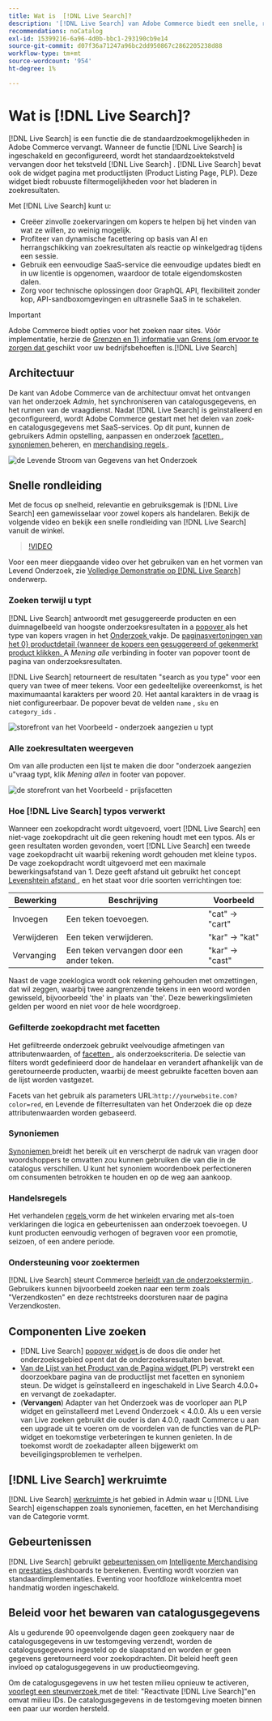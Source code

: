 ```yaml
---
title: Wat is  [!DNL Live Search]?
description: '[!DNL Live Search] van Adobe Commerce biedt een snelle, relevante en intuïtieve zoekervaring.'
recommendations: noCatalog
exl-id: 15399216-6a96-4d0b-bbc1-293190cb9e14
source-git-commit: d07f36a71247a96bc2dd950867c2862205238d88
workflow-type: tm+mt
source-wordcount: '954'
ht-degree: 1%

---
```


# Wat is [!DNL Live Search]?

[!DNL Live Search] is een functie die de standaardzoekmogelijkheden in Adobe Commerce vervangt. Wanneer de functie [!DNL Live Search] is ingeschakeld en geconfigureerd, wordt het standaardzoektekstveld vervangen door het tekstveld [!DNL Live Search] . [!DNL Live Search] bevat ook de widget pagina met productlijsten (Product Listing Page, PLP). Deze widget biedt robuuste filtermogelijkheden voor het bladeren in zoekresultaten.

Met [!DNL Live Search] kunt u:

- Creëer zinvolle zoekervaringen om kopers te helpen bij het vinden van wat ze willen, zo weinig mogelijk.
- Profiteer van dynamische facettering op basis van AI en herrangschikking van zoekresultaten als reactie op winkelgedrag tijdens een sessie.
- Gebruik een eenvoudige SaaS-service die eenvoudige updates biedt en in uw licentie is opgenomen, waardoor de totale eigendomskosten dalen.
- Zorg voor technische oplossingen door GraphQL API, flexibiliteit zonder kop, API-sandboxomgevingen en ultrasnelle SaaS in te schakelen.

>[!IMPORTANT]
>
>Adobe Commerce biedt opties voor het zoeken naar sites. Vóór implementatie, herzie de [ Grenzen en 1&rbrace; informatie van Grens &lbrace;om ervoor te zorgen dat ](boundaries-limits.md) geschikt voor uw bedrijfsbehoeften is.[!DNL Live Search]

## Architectuur

De kant van Adobe Commerce van de architectuur omvat het ontvangen van het onderzoek *Admin*, het synchroniseren van catalogusgegevens, en het runnen van de vraagdienst. Nadat [!DNL Live Search] is geïnstalleerd en geconfigureerd, wordt Adobe Commerce gestart met het delen van zoek- en catalogusgegevens met SaaS-services. Op dit punt, kunnen de gebruikers Admin opstelling, aanpassen en onderzoek [ facetten ](facets.md), [ synoniemen ](synonyms.md) beheren, en [ merchandising regels ](category-merch.md).

![ de Levende Stroom van Gegevens van het Onderzoek ](assets/ls-cs-data-flow.png)

## Snelle rondleiding

Met de focus op snelheid, relevantie en gebruiksgemak is [!DNL Live Search] een gamewisselaar voor zowel kopers als handelaren. Bekijk de volgende video en bekijk een snelle rondleiding van [!DNL Live Search] vanuit de winkel.

>[!VIDEO](https://video.tv.adobe.com/v/3418797?learn=on)

Voor een meer diepgaande video over het gebruiken van en het vormen van Levend Onderzoek, zie [ Volledige Demonstratie op  [!DNL Live Search] ](https://experienceleague.adobe.com/nl/docs/commerce-learn/tutorials/getting-started/capabilities/live-search-full-demonstration) onderwerp.

### Zoeken terwijl u typt

[!DNL Live Search] antwoordt met gesuggereerde producten en een duimnagelbeeld van hoogste onderzoeksresultaten in a [ popover ](storefront-popover.md) als het type van kopers vragen in het [ Onderzoek ](https://experienceleague.adobe.com/nl/docs/commerce-admin/catalog/catalog/search/search) vakje. De [ paginasvertoningen van het 0&rbrace; productdetail &lbrace;wanneer de kopers een gesuggereerd of gekenmerkt product klikken. ](https://experienceleague.adobe.com/nl/docs/commerce-admin/start/storefront/storefront) A _Mening alle_ verbinding in footer van popover toont de pagina van onderzoeksresultaten.

[!DNL Live Search] retourneert de resultaten &quot;search as you type&quot; voor een query van twee of meer tekens. Voor een gedeeltelijke overeenkomst, is het maximumaantal karakters per woord 20. Het aantal karakters in de vraag is niet configureerbaar. De popover bevat de velden `name` , `sku` en `category_ids` .

![ storefront van het Voorbeeld - onderzoek aangezien u ](assets/storefront-search-as-you-type.png) typt

### Alle zoekresultaten weergeven

Om van alle producten een lijst te maken die door &quot;onderzoek aangezien u&quot;vraag typt, klik _Mening allen_ in footer van popover.

![ de storefront van het Voorbeeld - prijsfacetten ](assets/storefront-view-all-search-results.png)

### Hoe [!DNL Live Search] typos verwerkt

Wanneer een zoekopdracht wordt uitgevoerd, voert [!DNL Live Search] een niet-vage zoekopdracht uit die geen rekening houdt met een typos. Als er geen resultaten worden gevonden, voert [!DNL Live Search] een tweede vage zoekopdracht uit waarbij rekening wordt gehouden met kleine typos. De vage zoekopdracht wordt uitgevoerd met een maximale bewerkingsafstand van 1. Deze geeft afstand uit gebruikt het concept [ Levenshtein afstand ](https://en.wikipedia.org/wiki/Levenshtein_distance), en het staat voor drie soorten verrichtingen toe:

| Bewerking | Beschrijving | Voorbeeld |
|---|---|---|
| Invoegen | Een teken toevoegen. | &quot;cat&quot; -> &quot;cart&quot; |
| Verwijderen | Een teken verwijderen. | &quot;kar&quot; -> &quot;kat&quot; |
| Vervanging | Een teken vervangen door een ander teken. | &quot;kar&quot; -> &quot;cast&quot; |

Naast de vage zoeklogica wordt ook rekening gehouden met omzettingen, dat wil zeggen, waarbij twee aangrenzende tekens in een woord worden gewisseld, bijvoorbeeld &#39;the&#39; in plaats van &#39;the&#39;. Deze bewerkingslimieten gelden per woord en niet voor de hele woordgroep.

### Gefilterde zoekopdracht met facetten

Het gefiltreerde onderzoek gebruikt veelvoudige afmetingen van attributenwaarden, of [ facetten ](facets.md), als onderzoekscriteria. De selectie van filters wordt gedefinieerd door de handelaar en verandert afhankelijk van de geretourneerde producten, waarbij de meest gebruikte facetten boven aan de lijst worden vastgezet.

Facets van het gebruik als parameters URL:`http://yourwebsite.com?color=red`, en Levende de filterresultaten van het Onderzoek die op deze attributenwaarden worden gebaseerd.

### Synoniemen

[ Synoniemen ](synonyms.md) breidt het bereik uit en verscherpt de nadruk van vragen door woordshoppers te omvatten zou kunnen gebruiken die van die in de catalogus verschillen. U kunt het synoniem woordenboek perfectioneren om consumenten betrokken te houden en op de weg aan aankoop.

### Handelsregels

Het verhandelen [ regels ](rules.md) vorm de het winkelen ervaring met als-toen verklaringen die logica en gebeurtenissen aan onderzoek toevoegen. U kunt producten eenvoudig verhogen of begraven voor een promotie, seizoen, of een andere periode.

### Ondersteuning voor zoektermen

[!DNL Live Search] steunt Commerce [ herleidt van de onderzoekstermijn ](https://experienceleague.adobe.com/nl/docs/commerce-admin/catalog/catalog/search/search-terms). Gebruikers kunnen bijvoorbeeld zoeken naar een term zoals &quot;Verzendkosten&quot; en deze rechtstreeks doorsturen naar de pagina Verzendkosten.

## Componenten Live zoeken

- [!DNL Live Search] [ popover widget ](storefront-popover.md) is de doos die onder het onderzoeksgebied opent dat de onderzoeksresultaten bevat.
- [ Van de Lijst van het Product van de Pagina widget ](plp-styling.md) (PLP) verstrekt een doorzoekbare pagina van de productlijst met facetten en synoniem steun. De widget is geïnstalleerd en ingeschakeld in Live Search 4.0.0+ en vervangt de zoekadapter.
- (**Vervangen**) Adapter van het Onderzoek was de voorloper aan PLP widget en geïnstalleerd met Levend Onderzoek &lt; 4.0.0. Als u een versie van Live zoeken gebruikt die ouder is dan 4.0.0, raadt Commerce u aan een upgrade uit te voeren om de voordelen van de functies van de PLP-widget en toekomstige verbeteringen te kunnen genieten. In de toekomst wordt de zoekadapter alleen bijgewerkt om beveiligingsproblemen te verhelpen.

## [!DNL Live Search] werkruimte

[!DNL Live Search] [ werkruimte ](workspace.md) is het gebied in Admin waar u [!DNL Live Search] eigenschappen zoals synoniemen, facetten, en het Merchandising van de Categorie vormt.

## Gebeurtenissen

[!DNL Live Search] gebruikt [ gebeurtenissen ](events.md) om [ Intelligente Merchandising ](category-merch.md) en [ prestaties ](performance.md) dashboards te berekenen. Eventing wordt voorzien van standaardimplementaties. Eventing voor hoofdloze winkelcentra moet handmatig worden ingeschakeld.

## Beleid voor het bewaren van catalogusgegevens

Als u gedurende 90 opeenvolgende dagen geen zoekquery naar de catalogusgegevens in uw testomgeving verzendt, worden de catalogusgegevens ingesteld op de slaapstand en worden er geen gegevens geretourneerd voor zoekopdrachten. Dit beleid heeft geen invloed op catalogusgegevens in uw productieomgeving.

Om de catalogusgegevens in uw het testen milieu opnieuw te activeren, [ voorlegt een steunverzoek ](https://experienceleague.adobe.com/nl/docs/commerce-knowledge-base/kb/help-center-guide/magento-help-center-user-guide#experience-league-start-page) met de titel: &quot;Reactivate [!DNL Live Search]&quot;en omvat milieu IDs. De catalogusgegevens in de testomgeving moeten binnen een paar uur worden hersteld.
